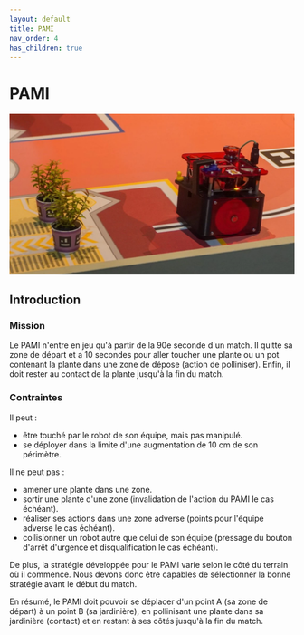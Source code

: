 ```yaml
---
layout: default
title: PAMI
nav_order: 4
has_children: true
---
```


# PAMI

![Le PAMI dans son milieu naturel](../images/pami.webp)

## Introduction

### Mission

Le PAMI n'entre en jeu qu'à partir de la 90e seconde d'un match. Il quitte sa zone de départ et a 10 secondes pour aller toucher une plante ou un pot contenant la plante dans une zone de dépose (action de polliniser). Enfin, il doit rester au contact de la plante jusqu'à la fin du match.

### Contraintes

Il peut :
- être touché par le robot de son équipe, mais pas manipulé.
- se déployer dans la limite d'une augmentation de 10 cm de son périmètre.

Il ne peut pas :
- amener une plante dans une zone.
- sortir une plante d'une zone (invalidation de l'action du PAMI le cas échéant).
- réaliser ses actions dans une zone adverse (points pour l'équipe adverse le cas échéant).
- collisionner un robot autre que celui de son équipe (pressage du bouton d'arrêt d'urgence et disqualification le cas échéant).

De plus, la stratégie développée pour le PAMI varie selon le côté du terrain où il commence. Nous devons donc être capables de sélectionner la bonne stratégie avant le début du match.

En résumé, le PAMI doit pouvoir se déplacer d'un point A (sa zone de départ) à un point B (sa jardinière), en pollinisant une plante dans sa jardinière (contact) et en restant à ses côtés jusqu'à la fin du match.
